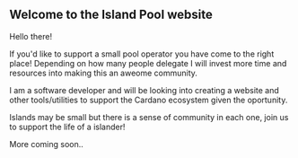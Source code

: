 ## Welcome to the Island Pool website

Hello there!

If you'd like to support a small pool operator you have come to the right place! Depending on how many people delegate I will invest more time and resources into making this an aweome community. 

I am a software developer and will be looking into creating a website and other tools/utilities to support the Cardano ecosystem given the oportunity. 

Islands may be small but there is a sense of community in each one, join us to support the life of a islander!

More coming soon..

